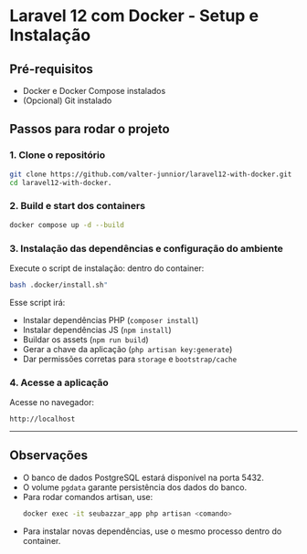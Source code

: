 # Laravel 12 com Docker - Setup e Instalação

## Pré-requisitos

- Docker e Docker Compose instalados
- (Opcional) Git instalado

## Passos para rodar o projeto

### 1. Clone o repositório
```bash
git clone https://github.com/valter-junnior/laravel12-with-docker.git
cd laravel12-with-docker.
```

### 2. Build e start dos containers
```bash
docker compose up -d --build
```

### 3. Instalação das dependências e configuração do ambiente

Execute o script de instalação: dentro do container:
```bash
bash .docker/install.sh"
```

Esse script irá:
- Instalar dependências PHP (`composer install`)
- Instalar dependências JS (`npm install`)
- Buildar os assets (`npm run build`)
- Gerar a chave da aplicação (`php artisan key:generate`)
- Dar permissões corretas para `storage` e `bootstrap/cache`

### 4. Acesse a aplicação

Acesse no navegador:
```
http://localhost
```

---

## Observações
- O banco de dados PostgreSQL estará disponível na porta 5432.
- O volume `pgdata` garante persistência dos dados do banco.
- Para rodar comandos artisan, use:
  ```bash
  docker exec -it seubazzar_app php artisan <comando>
  ```
- Para instalar novas dependências, use o mesmo processo dentro do container.
